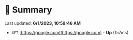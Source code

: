 # 📖 Summary
Last updated: **6/1/2023, 10:59:46 AM**

- `GET` [https://google.com](https://google.com) - **Up** (157ms)
